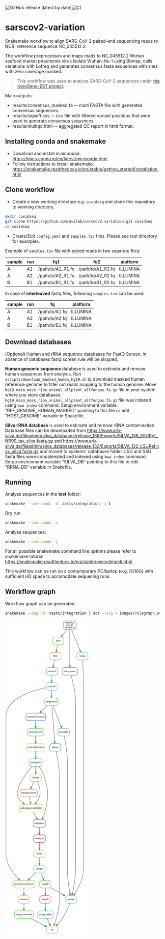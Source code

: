 ![GitHub release (latest by date)](https://img.shields.io/github/v/release/avilab/sarscov2-variation)![CI](https://github.com/avilab/sarscov2-variation/workflows/CI/badge.svg)

# sarscov2-variation

Snakemake workflow to align SARS-CoV-2 paired-end sequencing reads to NCBI reference sequence NC_045512.2.

The workflow preprocesses and maps reads to NC_045512.2 Wuhan seafood market pneumonia virus isolate Wuhan-Hu-1 using Bbmap, calls variations with Lofreq and generates consensus fasta sequences with sites with zero coverage masked.


> This workflow was used to analyse SARS-CoV-2 sequences under [the KoroGeno-EST project](http://www.ctm.ee/et/covid-19/eesti-sars-cov-2-taisgenoomide-jarjestamine-korogeno-est/).


Main outputs:

- results/consensus_masked.fa -- multi FASTA file with generated consensus sequences.
- results/snpsift.csv -- csv file with filtered variant positions that were used to generate consensus sequences.
- results/multiqc.html -- aggregated QC report in html format. 


## Installing conda and snakemake

- Download and install miniconda3: <https://docs.conda.io/en/latest/miniconda.html>.
- Follow instructions to install snakemake: <https://snakemake.readthedocs.io/en/stable/getting_started/installation.html>


## Clone workflow

- Create a new working directory e.g. `covidseq` and clone this repository to working directory.

```bash
mkdir covidseq
git clone https://github.com/avilab/sarscov2-variation.git covidseq
cd covidseq
```

- Create/Edit `config.yaml` and `samples.tsv` files. Please see test directory for examples. 

Example of `samples.tsv` file with paired reads in two separate files:

sample | run | fq1 | fq2 | platform
-------|-----|-----|-----|--------
A  | A1 | /path/to/A1_R1.fq | /path/to/A1_R2.fq | ILLUMINA
A  | A2 | /path/to/A2_R1.fq | /path/to/A2_R2.fq | ILLUMINA
B  | B1 | /path/to/B1_R1.fq | /path/to/B1_R2.fq | ILLUMINA


In case of **interleaved** fastq files, following `samples.tsv` can be used:

sample | run | fq | platform
-------|-----|----|---------
A  | A1 | /path/to/A1.fq | ILLUMINA
A  | A2 | /path/to/A2.fq | ILLUMINA
B  | B1 | /path/to/B1.fq | ILLUMINA


## Download databases
(Optional) Human and rRNA sequence databases for FastQ Screen. In absence of databases fastq screen rule will be skipped.    

**Human genomic sequence** database is used to estimate and remove human sequences from analysis.
Run `scripts/download_masked_human_hg19.sh` to download masked human reference genome to filter out reads mapping to the human genome.
Move `hg19_main_mask_ribo_animal_allplant_allfungus.fa.gz` file in your system where you store databases. 
`hg19_main_mask_ribo_animal_allplant_allfungus.fa.gz` file was indexed using `bwa index` command.
Setup environment variable "REF_GENOME_HUMAN_MASKED" pointing to this file or edit "HOST_GENOME" variable in Snakefile.    

**Silva rRNA database** is used to estimate and remove rRNA contamination.
Database files can be downloaded from <https://www.arb-silva.de/fileadmin/silva_databases/release_138/Exports/SILVA_138_SSURef_NR99_tax_silva.fasta.gz> and <https://www.arb-silva.de/fileadmin/silva_databases/release_132/Exports/SILVA_132_LSURef_tax_silva.fasta.gz>
and moved to systems' databases folder.
LSU and SSU fasta files were concatenated and indexed using `bwa index` command.
Setup environment variable "SILVA_DB" pointing to this file or edit "RRNA_DB" variable in Snakefile.


## Running

Analyse sequences in the **test** folder:
```bash
snakemake --use-conda -d .tests/integration -j 1
```

Dry run:
```bash
snakemake --use-conda -n
```

Analyse sequences:
```bash
snakemake --use-conda -j
```

For all possible snakemake command line options please refer to snakemake tutorial <https://snakemake.readthedocs.io/en/stable/executing/cli.html>.


This workflow can be run on a contemporary PC/laptop (e.g. i5/16G) with sufficient HD space to accomodate sequening runs.


## Workflow graph

Workflow graph can be generated:
```bash
snakemake --dag -d .tests/integration | dot -Tsvg > images/rulegraph.svg
```

![rulegraph](images/rulegraph.svg)
